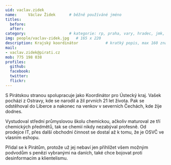 ```yaml
---
uid: vaclav.zidek
name:     Václav Židek  	# běžně používáné jméno
titles:
  before: 
  after:
category:                 	# kategorie: rp, praha, vary, hradec, jmk, senat
img: people/vaclav-zidek.jpg   # 165 x 220
description: Krajský koordinátor          	# kratký popis, max 160 znaků
mail:
- vaclav.zidek@pirati.cz
mob: 775 198 038
profiles:
  github:
  facebook: 
  twitter: 
  flickr: 
---
```


S Pirátskou stranou spolupracuje jako Koordinátor pro Ústecký kraj. Vašek pochází z Ostravy, kde se narodil a žil prvních 21 let života. Pak se odstěhoval do Liberce a nakonec na venkov v severních Čechách, kde žije dodnes.

Vystudoval střední průmyslovou školu chemickou, ačkoliv maturoval ze tří chemických předmětů, tak se chemií nikdy nezabýval profesně. Od prodejce IT, přes další obchodní činnost se dostal až k tomu, že je OSVČ ve vlasním eshopu.

Přidal se k Pirátům, protože už jej nebaví jen přihlížet všem možným podvodům s penězi vybranými na daních, také chce bojovat proti desinformacím a klientelismu.
